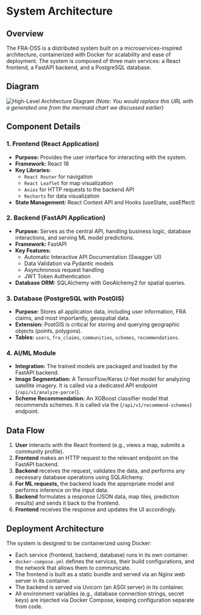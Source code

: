 # System Architecture

## Overview

The FRA-DSS is a distributed system built on a microservices-inspired architecture, containerized with Docker for scalability and ease of deployment. The system is composed of three main services: a React frontend, a FastAPI backend, and a PostgreSQL database.

## Diagram

![High-Level Architecture Diagram](https://mermaid.ink/svg/...)
*(Note: You would replace this URL with a generated one from the mermaid chart we discussed earlier)*

## Component Details

### 1. Frontend (React Application)
- **Purpose:** Provides the user interface for interacting with the system.
- **Framework:** React 18
- **Key Libraries:**
  - `React Router` for navigation
  - `React Leaflet` for map visualization
  - `Axios` for HTTP requests to the backend API
  - `Recharts` for data visualization
- **State Management:** React Context API and Hooks (useState, useEffect)

### 2. Backend (FastAPI Application)
- **Purpose:** Serves as the central API, handling business logic, database interactions, and serving ML model predictions.
- **Framework:** FastAPI
- **Key Features:**
  - Automatic Interactive API Documentation (Swagger UI)
  - Data Validation via Pydantic models
  - Asynchronous request handling
  - JWT Token Authentication
- **Database ORM:** SQLAlchemy with GeoAlchemy2 for spatial queries.

### 3. Database (PostgreSQL with PostGIS)
- **Purpose:** Stores all application data, including user information, FRA claims, and most importantly, geospatial data.
- **Extension:** PostGIS is critical for storing and querying geographic objects (points, polygons).
- **Tables:** `users`, `fra_claims`, `communities`, `schemes`, `recommendations`.

### 4. AI/ML Module
- **Integration:** The trained models are packaged and loaded by the FastAPI backend.
- **Image Segmentation:** A TensorFlow/Keras U-Net model for analyzing satellite imagery. It is called via a dedicated API endpoint (`/api/v1/analyze-parcel`).
- **Scheme Recommendation:** An XGBoost classifier model that recommends schemes. It is called via the (`/api/v1/recommend-schemes`) endpoint.

## Data Flow

1.  **User** interacts with the React frontend (e.g., views a map, submits a community profile).
2.  **Frontend** makes an HTTP request to the relevant endpoint on the FastAPI backend.
3.  **Backend** receives the request, validates the data, and performs any necessary database operations using SQLAlchemy.
4.  **For ML requests,** the backend loads the appropriate model and performs inference on the input data.
5.  **Backend** formulates a response (JSON data, map tiles, prediction results) and sends it back to the frontend.
6.  **Frontend** receives the response and updates the UI accordingly.

## Deployment Architecture

The system is designed to be containerized using Docker:
- Each service (frontend, backend, database) runs in its own container.
- `docker-compose.yml` defines the services, their build configurations, and the network that allows them to communicate.
- The frontend is built as a static bundle and served via an Nginx web server in its container.
- The backend is served via Uvicorn (an ASGI server) in its container.
- All environment variables (e.g., database connection strings, secret keys) are injected via Docker Compose, keeping configuration separate from code.